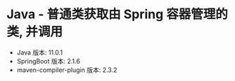 # Java - 普通类获取由 Spring 容器管理的类, 并调用

- Java 版本: 11.0.1
- SpringBoot 版本: 2.1.6
- maven-compiler-plugin 版本: 2.3.2